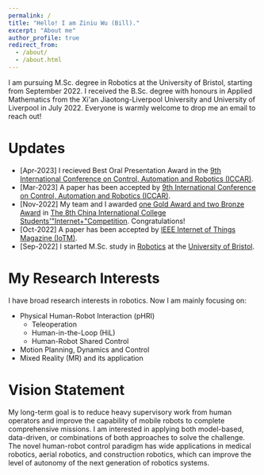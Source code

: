```yaml
---
permalink: /
title: "Hello! I am Ziniu Wu (Bill)."
excerpt: "About me"
author_profile: true
redirect_from: 
  - /about/
  - /about.html
---
```


I am pursuing M.Sc. degree in Robotics at the University of Bristol, starting from September 2022. I received the B.Sc. degree with honours in Applied Mathematics from the Xi'an Jiaotong-Liverpool University and University of Liverpool in July 2022. Everyone is warmly welcome to drop me an email to reach out!



Updates
======
* [Apr-2023] I recieved Best Oral Presentation Award in the [9th International Conference on Control, Automation and Robotics (ICCAR)](http://www.iccar.org/).
* [Mar-2023] A paper has been accepted by [9th International Conference on Control, Automation and Robotics (ICCAR)](http://www.iccar.org/).
* [Nov-2022] My team and I awarded [one Gold Award and two Bronze Award](https://cy.ncss.cn/information/2c93f4c682872dbb01849802948e17dd?jump_from=1_05_37_01) in [The 8th China International College Students'"Internet+"Competition](https://cy.ncss.cn/en/). Congratulations!
* [Oct-2022] A paper has been accepted by [IEEE Internet of Things Magazine (IoTM)](https://www.comsoc.org/publications/magazines/ieee-internet-things-magazine).
* [Sep-2022] I started M.Sc. study in [Robotics](https://www.bristol.ac.uk/study/postgraduate/2023/eng/msc-robotics/) at the [University of Bristol](https://www.bristol.ac.uk/).

My Research Interests
======

I have broad research interests in robotics. Now I am mainly focusing on:

* Physical Human-Robot Interaction (pHRI) 
  * Teleoperation
  * Human-in-the-Loop (HiL)
  * Human-Robot Shared Control
* Motion Planning, Dynamics and Control
* Mixed Reality (MR) and its application

<!-- <img src='/site/images/my-research-area.drawio.png' width = "50%" align=center> -->



Vision Statement
======

My long-term goal is to reduce heavy supervisory work from human operators and improve the capability of mobile robots to complete comprehensive missions. I am interested in applying both model-based, data-driven, or combinations of both approaches to solve the challenge. The novel human-robot control paradigm has wide applications in medical robotics, aerial robotics, and construction robotics, which can improve the level of autonomy of the next generation of robotics systems.


<!-- <script type="text/javascript" id="clustrmaps" src="//clustrmaps.com/map_v2.js?d=RPfbbIqs_MBem0fzm-R41LIR6jTAVqJJGkqSFN8qWFs&cl=ffffff&w=a"></script> -->
